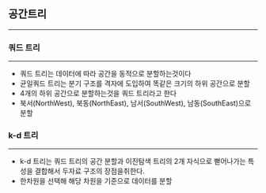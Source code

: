 ## 공간트리
<hr/>

### 쿼드 트리
<hr/>

* 쿼드 트리는 데이터에 따라 공간을 동적으로 분할하는것이다
* 균일쿼드 트리는 분기 구조를 격자에 도입하여 똑같은 크기의 하위 공간으로 분할
* 4개의 하위 공간으로 분할하는것을 쿼드 트리라고 한다
* 북서(NorthWest), 북동(NorthEast), 남서(SouthWest), 남동(SouthEast)으로 분할

### k-d 트리
<hr/>

* k-d 트리는 쿼드 트리의 공간 분할과 이진탐색 트리의 2개 자식으로 뻗어나가는 특성을 결합해서 두자료 구조의 장점을취한다.
* 한차원을 선택해 해당 차원을 기준으로 데이터를 분할
